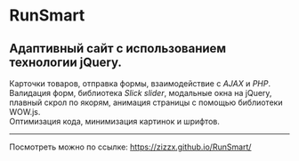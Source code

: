# RunSmart
## Адаптивный сайт с использованием технологии **jQuery**.
Карточки товаров, отправка формы, взаимодействие с *AJAX* и *PHP*. Валидация форм, библиотека *Slick slider*, модальные окна на jQuery, плавный скрол по якорям,
анимация страницы с помощью библиотеки WOW.js. <br>
Оптимизация кода, минимизация картинок и шрифтов. <hr>
Посмотреть можно по ссылке: https://zizzx.github.io/RunSmart/
